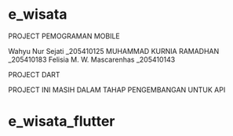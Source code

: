 # e_wisata

PROJECT PEMOGRAMAN MOBILE

Wahyu Nur Sejati \_205410125
MUHAMMAD KURNIA RAMADHAN \_205410183
Felisia M. W. Mascarenhas \_205410143

PROJECT DART

PROJECT INI MASIH DALAM TAHAP PENGEMBANGAN UNTUK API
# e_wisata_flutter
